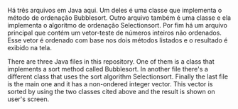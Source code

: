 Há três arquivos em Java aqui. Um deles é uma classe que implementa o método de ordenação Bubblesort.
Outro arquivo também é uma classe e ela implementa o algoritmo de ordenação Selectionsort.
Por fim há um arquivo principal que contém um vetor-teste de números inteiros não ordenados.
Esse vetor é ordenado com base nos dois métodos listados e o resultado é exibido na tela.

There are three Java files in this repository. One of them is a class that implements a sort method called Bubblesort.
In another file there's a different class that uses the sort algorithm Selectionsort.
Finally the last file is the main one and it has a non-ondered integer vector.
This vector is sorted by using the two classes cited above and the result is shown on user's screen.
